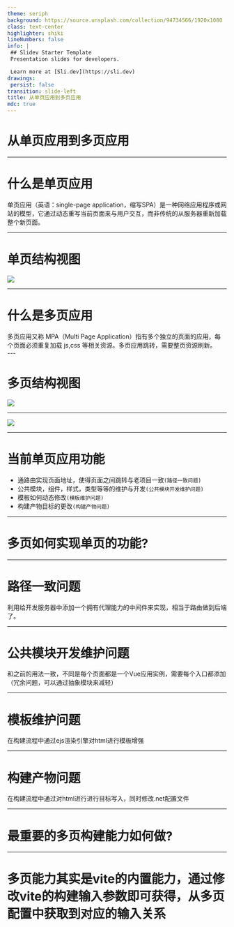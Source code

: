 ```yaml
---
theme: seriph
background: https://source.unsplash.com/collection/94734566/1920x1080
class: text-center
highlighter: shiki
lineNumbers: false
info: |
 ## Slidev Starter Template
 Presentation slides for developers.

 Learn more at [Sli.dev](https://sli.dev)
drawings:
 persist: false
transition: slide-left
title: 从单页应用到多页应用
mdc: true
---
```


# 从单页应用到多页应用

---

# 什么是单页应用

<div class="my-100px mx-auto w-600px">
  单页应用（英语：single-page application，缩写SPA）是一种网络应用程序或网站的模型，它通过动态重写当前页面来与用户交互，而非传统的从服务器重新加载整个新页面。
</div>

---

# 单页结构视图

<img class="my-0 mx-auto " src="https://p1-jj.byteimg.com/tos-cn-i-t2oaga2asx/gold-user-assets/2017/11/17/15fc93562b418a6e~tplv-t2oaga2asx-jj-mark:3024:0:0:0:q75.awebp" />

---

# 什么是多页应用
<div class="my-100px mx-auto w-600px">
  多页应用又称 MPA（Multi Page Application）指有多个独立的页面的应用，每个页面必须重复加载 js,css 等相关资源。多页应用跳转，需要整页资源刷新。
</div>
---

# 多页结构视图

<img class="my-0 mx-auto" src="https://p1-jj.byteimg.com/tos-cn-i-t2oaga2asx/gold-user-assets/2017/11/17/15fc93684b5f10e1~tplv-t2oaga2asx-jj-mark:3024:0:0:0:q75.awebp" />

---

<img class="my-0 mx-auto h-100%" src="/images/diff.png" />

--- 

# 当前单页应用功能

- 通路由实现页面地址，使得页面之间跳转与老项目一致`(路径一致问题)`
- 公共模块，组件，样式，类型等等的维护与开发`(公共模块开发维护问题)`
- 模板如何动态修改`(模板维护问题)`
- 构建产物目标的更改`(构建产物问题)`

---

<div class="flex justify-center items-center h-[100%]">
  <h1>多页如何实现单页的功能?</h1>
</div>

---

# 路径一致问题

<div class="flex justify-center items-center h-[70%]">
  利用给开发服务器中添加一个拥有代理能力的中间件来实现，相当于路由做到后端了。
</div>

---

# 公共模块开发维护问题

<div class="flex justify-center items-center h-[70%]">
  和之前的用法一致，不同是每个页面都是一个Vue应用实例，需要每个入口都添加（冗余问题，可以通过抽象模块来减轻）
</div>

---

# 模板维护问题

<div class="flex justify-center items-center h-[70%]">
  在构建流程中通过ejs渲染引擎对html进行模板增强
</div>

---

# 构建产物问题

<div class="flex justify-center items-center h-[70%]">
  在构建流程中通过对html进行进行目标写入，同时修改.net配置文件
</div>


---

<div class="flex justify-center items-center h-[100%]">
  <h1>最重要的多页构建能力如何做?</h1>
</div>

---

<div class="flex justify-center items-center h-[100%]">
  <h1>多页能力其实是vite的内置能力，通过修改vite的构建输入参数即可获得，从多页配置中获取到对应的输入关系</h1>
</div>